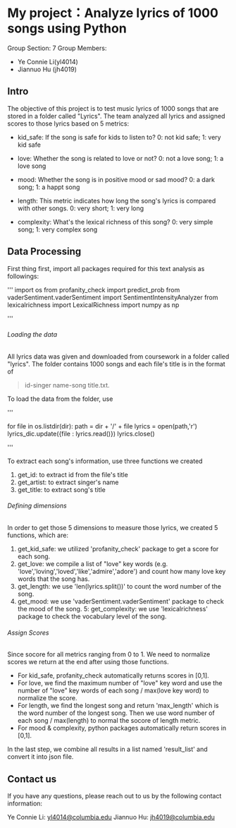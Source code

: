 # **My project：Analyze lyrics of 1000 songs using Python**

Group Section: 7
Group Members: 
- Ye Connie Li(yl4014)
- Jiannuo Hu (jh4019)

## **Intro** 

The objective of this project is to test music lyrics of 1000 songs that are stored in a folder called "Lyrics". 
The team analyzed all lyrics and assigned scores to those lyrics based on 5 metrics: 

- kid_safe: If the song is safe for kids to listen to? 0: not kid safe; 1: very kid safe

- love: Whether the song is related to love or not? 0: not a love song; 1: a love song

- mood: Whether the song is in positive mood or sad mood? 0: a dark song; 1: a happt song 

- length: This metric indicates how long the song's lyrics is compared with other songs. 0: very short; 1: very long 

- complexity: What's the lexical richness of this song? 0: very simple song; 1: very complex song 

## Data Processing

First thing first, import all packages required for this text analysis as followings:

'''
import os
from profanity_check import predict_prob
from vaderSentiment.vaderSentiment import SentimentIntensityAnalyzer
from lexicalrichness import LexicalRichness
import numpy as np 

'''

###### Loading the data
All lyrics data was given and downloaded from coursework in a folder called "lyrics". The folder contains
1000 songs and each file's title is in the format of 

> id-singer name-song title.txt.

To load the data from the folder, use 

'''

for file in os.listdir(dir):
    path = dir + '/' + file
    lyrics = open(path,'r')
    lyrics_dic.update({file : lyrics.read()})
    lyrics.close()
    
'''
    
To extract each song's information, use three functions we created
1. get_id: to extract id from the file's title
2. get_artist: to extract singer's name 
3. get_title: to extract song's title

###### Defining dimensions

In order to get those 5 dimensions to measure those lyrics, we created 5 functions, which are:

1. get_kid_safe: we utilized 'profanity_check' package to get a score for each song.
2. get_love: we compile a list of "love" key words (e.g. 'love','loving','loved','like','admire','adore') and count how many                  love key words that the song has.
3. get_length: we use 'len(lyrics.split())' to count the word number of the song.
4. get_mood: we use 'vaderSentiment.vaderSentiment' package to check the mood of the song.
5: get_complexity: we use 'lexicalrichness' package to check the vocabulary level of the song. 

###### Assign Scores

Since socore for all metrics ranging from 0 to 1. We need to normalize scores we return at the end after using those functions. 

- For kid_safe, profanity_check automatically returns scores in [0,1]. 
- For love, we find the maximum number of "love" key word and use the number of "love" key words of each song / max(love key word) to normalize the score. 
- For length, we find the longest song and return 'max_length' which is the word number of the longest song. Then we use word number of each song / max(length) to normal the socore of length metric.
- For mood & complexity, python packages automatically return scores in [0,1].

In the last step, we combine all results in a list named 'result_list' and convert it into json file.

## Contact us
If you have any questions, please reach out to us by the following contact information: 

Ye Connie Li: yl4014@columbia.edu
Jiannuo Hu: jh4019@columbia.edu 








